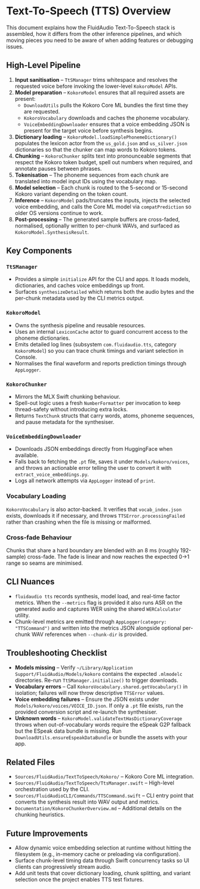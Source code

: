 # Text-To-Speech (TTS) Overview

This document explains how the FluidAudio Text-To-Speech stack is assembled, how it differs from the other inference pipelines, and which moving pieces you need to be aware of when adding features or debugging issues.

## High-Level Pipeline

1. **Input sanitisation** – `TtSManager` trims whitespace and resolves the requested voice before invoking the lower-level `KokoroModel` APIs.
2. **Model preparation** – `KokoroModel` ensures that all required assets are present:
   - `DownloadUtils` pulls the Kokoro Core ML bundles the first time they are requested.
   - `KokoroVocabulary` downloads and caches the phoneme vocabulary.
   - `VoiceEmbeddingDownloader` ensures that a voice embedding JSON is present for the target voice before synthesis begins.
3. **Dictionary loading** – `KokoroModel.loadSimplePhonemeDictionary()` populates the lexicon actor from the `us_gold.json` and `us_silver.json` dictionaries so that the chunker can map words to Kokoro tokens.
4. **Chunking** – `KokoroChunker` splits text into pronounceable segments that respect the Kokoro token budget, spell out numbers when required, and annotate pauses between phrases.
5. **Tokenisation** – The phoneme sequences from each chunk are translated into model input IDs using the vocabulary map.
6. **Model selection** – Each chunk is routed to the 5-second or 15-second Kokoro variant depending on the token count.
7. **Inference** – `KokoroModel` pads/truncates the inputs, injects the selected voice embedding, and calls the Core ML model via `compatPrediction` so older OS versions continue to work.
8. **Post-processing** – The generated sample buffers are cross-faded, normalised, optionally written to per-chunk WAVs, and surfaced as `KokoroModel.SynthesisResult`.

## Key Components

### `TtSManager`
- Provides a simple `initialize` API for the CLI and apps. It loads models, dictionaries, and caches voice embeddings up front.
- Surfaces `synthesizeDetailed` which returns both the audio bytes and the per-chunk metadata used by the CLI metrics output.

### `KokoroModel`
- Owns the synthesis pipeline and reusable resources.
- Uses an internal `LexiconCache` actor to guard concurrent access to the phoneme dictionaries.
- Emits detailed log lines (subsystem `com.fluidaudio.tts`, category `KokoroModel`) so you can trace chunk timings and variant selection in Console.
- Normalises the final waveform and reports prediction timings through `AppLogger`.

### `KokoroChunker`
- Mirrors the MLX Swift chunking behaviour.
- Spell-out logic uses a fresh `NumberFormatter` per invocation to keep thread-safety without introducing extra locks.
- Returns `TextChunk` structs that carry words, atoms, phoneme sequences, and pause metadata for the synthesiser.

### `VoiceEmbeddingDownloader`
- Downloads JSON embeddings directly from HuggingFace when available.
- Falls back to fetching the `.pt` file, saves it under `Models/kokoro/voices`, and throws an actionable error telling the user to convert it with `extract_voice_embeddings.py`.
- Logs all network attempts via `AppLogger` instead of `print`.

### Vocabulary Loading

`KokoroVocabulary` is also actor-backed. It verifies that `vocab_index.json` exists, downloads it if necessary, and throws `TTSError.processingFailed` rather than crashing when the file is missing or malformed.

### Cross-fade Behaviour

Chunks that share a hard boundary are blended with an 8 ms (roughly 192-sample) cross-fade. The fade is linear and now reaches the expected 0→1 range so seams are minimised.

## CLI Nuances

- `fluidaudio tts` records synthesis, model load, and real-time factor metrics. When the `--metrics` flag is provided it also runs ASR on the generated audio and captures WER using the shared `WERCalculator` utility.
- Chunk-level metrics are emitted through `AppLogger(category: "TTSCommand")` and written into the metrics JSON alongside optional per-chunk WAV references when `--chunk-dir` is provided.

## Troubleshooting Checklist

- **Models missing** – Verify `~/Library/Application Support/FluidAudio/Models/kokoro` contains the expected `.mlmodelc` directories. Re-run `TtSManager.initialize()` to trigger downloads.
- **Vocabulary errors** – Call `KokoroVocabulary.shared.getVocabulary()` in isolation; failures will now throw descriptive `TTSError` values.
- **Voice embedding failures** – Ensure the JSON exists under `Models/kokoro/voices/VOICE_ID.json`. If only a `.pt` file exists, run the provided conversion script and re-launch the synthesiser.
- **Unknown words** – `KokoroModel.validateTextHasDictionaryCoverage` throws when out-of-vocabulary words require the eSpeak G2P fallback but the ESpeak data bundle is missing. Run `DownloadUtils.ensureEspeakDataBundle` or bundle the assets with your app.

## Related Files

- `Sources/FluidAudio/TextToSpeech/Kokoro/` – Kokoro Core ML integration.
- `Sources/FluidAudio/TextToSpeech/TtsManager.swift` – High-level orchestration used by the CLI.
- `Sources/FluidAudioCLI/Commands/TTSCommand.swift` – CLI entry point that converts the synthesis result into WAV output and metrics.
- `Documentation/KokoroChunkerOverview.md` – Additional details on the chunking heuristics.

## Future Improvements

- Allow dynamic voice embedding selection at runtime without hitting the filesystem (e.g., in-memory cache or preloading via configuration).
- Surface chunk-level timing data through Swift concurrency tasks so UI clients can progressively stream audio.
- Add unit tests that cover dictionary loading, chunk splitting, and variant selection once the project enables TTS test fixtures.


